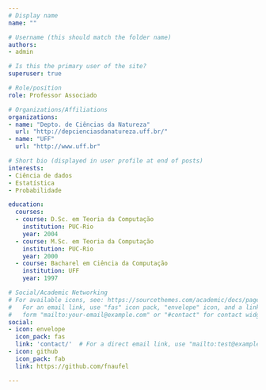 ```yaml
---
# Display name
name: ""

# Username (this should match the folder name)
authors:
- admin

# Is this the primary user of the site?
superuser: true

# Role/position
role: Professor Associado

# Organizations/Affiliations
organizations:
- name: "Depto. de Ciências da Natureza"
  url: "http://depcienciasdanatureza.uff.br/"
- name: "UFF"
  url: "http://www.uff.br"

# Short bio (displayed in user profile at end of posts)
interests:
- Ciência de dados
- Estatística
- Probabilidade

education:
  courses:
  - course: D.Sc. em Teoria da Computação
    institution: PUC-Rio
    year: 2004
  - course: M.Sc. em Teoria da Computação
    institution: PUC-Rio
    year: 2000
  - course: Bacharel em Ciência da Computação
    institution: UFF
    year: 1997

# Social/Academic Networking
# For available icons, see: https://sourcethemes.com/academic/docs/page-builder/#icons
#   For an email link, use "fas" icon pack, "envelope" icon, and a link in the
#   form "mailto:your-email@example.com" or "#contact" for contact widget.
social:
- icon: envelope
  icon_pack: fas
  link: 'contact/'  # For a direct email link, use "mailto:test@example.org".
- icon: github
  icon_pack: fab
  link: https://github.com/fnaufel

---
```


